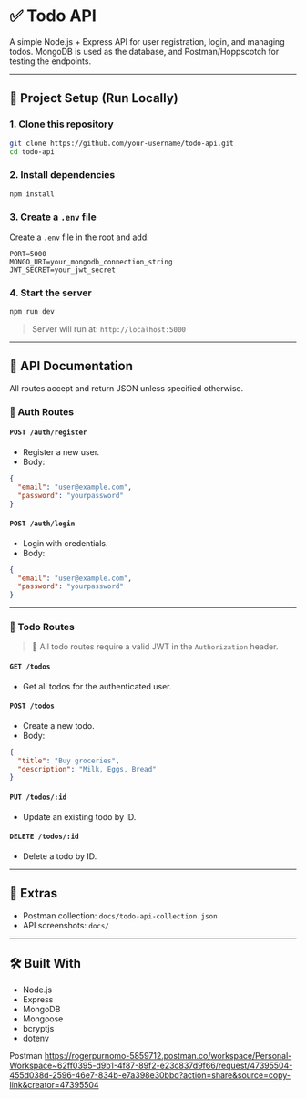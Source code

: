 # ✅ Todo API

A simple Node.js + Express API for user registration, login, and managing todos. MongoDB is used as the database, and Postman/Hoppscotch for testing the endpoints.

---

## 🚀 Project Setup (Run Locally)

### 1. Clone this repository
```bash
git clone https://github.com/your-username/todo-api.git
cd todo-api
```

### 2. Install dependencies
```bash
npm install
```

### 3. Create a `.env` file
Create a `.env` file in the root and add:

```env
PORT=5000
MONGO_URI=your_mongodb_connection_string
JWT_SECRET=your_jwt_secret
```

### 4. Start the server
```bash
npm run dev
```

> Server will run at: `http://localhost:5000`

---

## 🧪 API Documentation

All routes accept and return JSON unless specified otherwise.

### 🔐 Auth Routes

#### `POST /auth/register`
- Register a new user.
- Body:
```json
{
  "email": "user@example.com",
  "password": "yourpassword"
}
```

#### `POST /auth/login`
- Login with credentials.
- Body:
```json
{
  "email": "user@example.com",
  "password": "yourpassword"
}
```

---

### 📝 Todo Routes

> 🔐 All todo routes require a valid JWT in the `Authorization` header.

#### `GET /todos`
- Get all todos for the authenticated user.

#### `POST /todos`
- Create a new todo.
- Body:
```json
{
  "title": "Buy groceries",
  "description": "Milk, Eggs, Bread"
}
```

#### `PUT /todos/:id`
- Update an existing todo by ID.

#### `DELETE /todos/:id`
- Delete a todo by ID.

---

## 📁 Extras

- Postman collection: `docs/todo-api-collection.json`
- API screenshots: `docs/`

---

## 🛠 Built With

- Node.js
- Express
- MongoDB
- Mongoose
- bcryptjs
- dotenv


Postman
https://rogerpurnomo-5859712.postman.co/workspace/Personal-Workspace~62ff0395-d9b1-4f87-89f2-e23c837d9f66/request/47395504-455d038d-2596-46e7-834b-e7a398e30bbd?action=share&source=copy-link&creator=47395504
